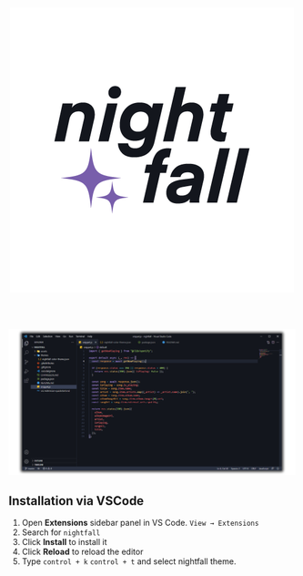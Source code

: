 <div align="center">

![logotype](assets/nightfall.png)

<br>
<br>

![screenshot](assets/showcase.png)
</div>

## Installation via VSCode

1. Open **Extensions** sidebar panel in VS Code. `View → Extensions`
2. Search for `nightfall`
3. Click **Install** to install it
4. Click **Reload** to reload the editor
5. Type `control + k` `control + t` and select nightfall theme.
